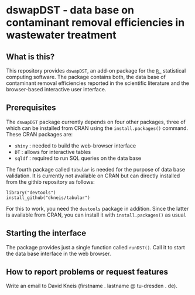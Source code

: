 dswapDST - data base on contaminant removal efficiencies in wastewater treatment
======================================================

What is this?
------------------
This repository provides ``dswapDST``, an add-on package for the [``R ``](https://www.r-project.org/) statistical computing software. The package contains both, the data base of contaminant removal efficiencies reported in the scientific literature and the browser-based interactive user interface.

Prerequisites
------------------

The ``dswapDST`` package currently depends on four other packages, three of which can be installed from CRAN using the ```install.packages()``` command. These CRAN packages are:

- ``shiny`` : needed to build the web-browser interface
- ``DT`` : allows for interactive tables
- ``sqldf`` : required to run SQL queries on the data base

The fourth package called ``tabular`` is needed for the purpose of data base validation. It is currently not available on CRAN but can directly installed from the githib repository as follows:

```
library("devtools")
install_github("dkneis/tabular")

```

For this to work, you need the ``devtools`` package in addition. Since the latter is available from CRAN, you can install it with ``install.packages()`` as usual.

Starting the interface
------------------

The package provides just a single function called ``runDST()``. Call it to start the data base interface in the web browser.

How to report problems or request features
------------------

Write an email to David Kneis (firstname . lastname @ tu-dresden . de).
